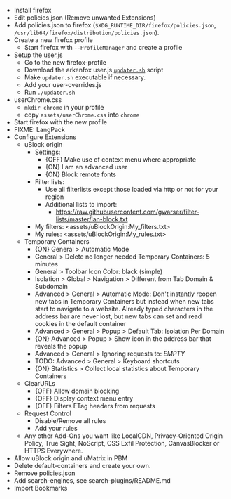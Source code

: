 
 - Install firefox
 - Edit policies.json (Remove unwanted Extensions)
 - Add policies.json to firefox (`$XDG_RUNTIME_DIR/firefox/policies.json`, `/usr/lib64/firefox/distribution/policies.json`).
 - Create a new firefox profile
   - Start firefox with `--ProfileManager` and create a profile
 - Setup the user.js
   - Go to the new firefox-profile
   - Download the arkenfox user.js [`updater.sh`] script 
   - Make `updater.sh` executable if necessary.
   - Add your user-overrides.js
   - Run `./updater.sh`
 - userChrome.css
   - `mkdir chrome` in your profile
   - copy `assets/userChrome.css` into `chrome`
 - Start firefox with the new profile
 - FIXME: LangPack
 - Configure Extensions
   - uBlock origin
     - Settings:
       - {OFF} Make use of context menu where appropriate
       - {ON} I am an advanced user
       - {ON} Block remote fonts
     - Filter lists:
       - Use all filterlists except those loaded via http or not for your region
       - Additional lists to import:
         - https://raw.githubusercontent.com/gwarser/filter-lists/master/lan-block.txt
     - My filters: <assets/uBlockOrigin:My_filters.txt>
     - My rules: <assets/uBlockOrigin:My_rules.txt>
   - Temporary Containers
     - {ON} General > Automatic Mode
     - General > Delete no longer needed Temporary Containers: 5 minutes
     - General > Toolbar Icon Color: black (simple)
     - Isolation > Global > Navigation > Different from Tab Domain & Subdomain
     - Advanced > General > Automatic Mode: Don't instantly reopen new tabs in Temporary Containers but instead when new tabs start to navigate to a website. Already typed characters in the address bar are never lost, but new tabs can set and read cookies in the default container
     - Advanced > General > Popup > Default Tab: Isolation Per Domain
     - {ON} Advanced > Popup > Show icon in the address bar that reveals the popup
     - Advanced > General > Ignoring requests to: _EMPTY_
     - TODO: Advanced > General > Keyboard shortcuts 
     - {ON} Statistics > Collect local statistics about Temporary Containers
   - ClearURLs
     - {OFF} Allow domain blocking
     - {OFF} Display context menu entry
     - {OFF} Filters ETag headers from requests
   - Request Control
     - Disable/Remove all rules
     - Add your rules
   - Any other Add-Ons you want like LocalCDN, Privacy-Oriented Origin Policy, True Sight, NoScript, CSS Exfil Protection, CanvasBlocker or HTTPS Everywhere.
 - Allow uBlock origin and uMatrix in PBM
 - Delete default-containers and create your own.
 - Remove policies.json
 - Add search-engines, see search-plugins/README.md
 - Import Bookmarks

[`updater.sh`]: https://raw.githubusercontent.com/arkenfox/user.js/master/updater.sh
